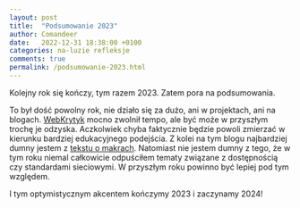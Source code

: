```yaml
---
layout: post
title:  "Podsumowanie 2023"
author: Comandeer
date:   2022-12-31 18:38:00 +0100
categories: na-luzie refleksje
comments: true
permalink: /podsumowanie-2023.html
---
```


Kolejny rok się kończy, tym razem 2023. Zatem pora na podsumowania.

To był dość powolny rok, nie działo się za dużo, ani w projektach, ani na blogach. [WebKrytyk](https://www.webkrytyk.pl/) mocno zwolnił tempo, ale być może w przyszłym trochę je odzyska. Aczkolwiek chyba faktycznie będzie powoli zmierzać w kierunku bardziej edukacyjnego podejścia. Z kolei na tym blogu najbardziej dumny jestem z [tekstu o makrach](https://blog.comandeer.pl/makrony.html). Natomiast nie jestem dumny z tego, że w tym roku niemal całkowicie odpuściłem tematy związane z dostępnością czy standardami sieciowymi. W przyszłym roku powinno być lepiej pod tym względem.

I tym optymistycznym akcentem kończymy 2023 i zaczynamy 2024!
